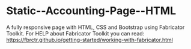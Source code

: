 # Static--Accounting-Page--HTML
A fully responsive page with HTML, CSS and Bootstrap using Fabricator Toolkit. 
 For HELP about Fabricator Toolkit you can read: https://fbrctr.github.io/getting-started/working-with-fabricator.html
